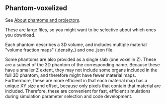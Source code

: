 ## Phantom-voxelized

See [About phantoms and projectors](https://github.com/xcist/documentation/wiki/About-phantoms-and-projectors).

These are large files, so you might want to be selective about which ones you download.

Each phantom describes a 3D volume, and includes multiple material "volume fraction maps" (.density_) and one .json file.

Some phantoms are also provided as a single slab (one voxel in Z). These are a subset of the 3D phantom of the corresponding name. Because these have a smaller Z extent, they may not include some organs included in the full 3D phantom, and therefore might have fewer material maps. Furthermore, these are more efficient in that each material map has a unique XY size and offset, because only pixels that contain that material are included. Therefore, these are convenient for fast, efficient simulations during simulation parameter selection and code development.
